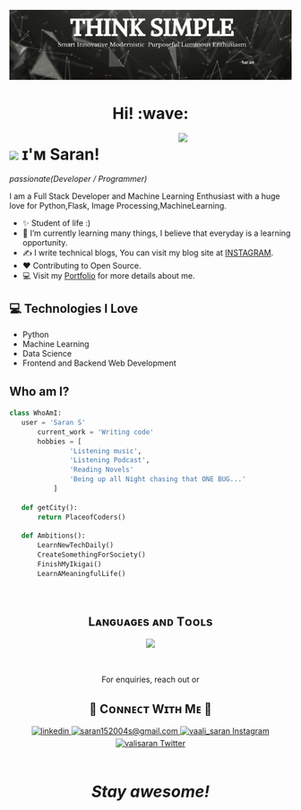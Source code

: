 [![Social banner for SARAN-SMART-2004](https://github.com/SARAN-SMART-2004/SARAN-SMART-2004/blob/main/assets/Banner.jpeg)](https://saran-smart-2004.github.io/Personal-Portfolio/)
<h1 align='center'> Hi! :wave:</h1>

<!--Night Owl image-->
<div>
  <img align="right" width="40%" src="https://owlbertsio-resized.s3.amazonaws.com/Popper.psd.full.png">
</div>

<!--Header Name-->
# <img src="https://emojis.slackmojis.com/emojis/images/1531849430/4246/blob-sunglasses.gif?1531849430" width="30"/> ɪ'ᴍ Saran! 
*passionate(Developer / Programmer)*
<br /> 

<!--Start Intro-->               
<p align="left">I am a Full Stack Developer and Machine Learning Enthusiast with a huge love for Python,Flask, Image Processing,MachineLearning. </p>

- ✨ Student of life :)
- 🌱 I’m currently learning many things, I believe that everyday is a learning opportunity.
- ✍ I write technical blogs, You can visit my blog site at [INSTAGRAM](https://www.instagram.com/vaali_saran).
- ❤ Contributing to Open Source.
- 💻 Visit my [Portfolio](https://saran-smart-2004.github.io/Personal-Portfolio/) for more details about me.
<!--End Intro-->

## :computer: Technologies I Love
* Python
* Machine Learning
* Data Science
* Frontend and Backend Web Development


 ## Who am I?
 ```python
 class WhoAmI:
 	user = 'Saran S'
		current_work = 'Writing code'
		hobbies = [
				'Listening music',
				'Listening Podcast',
				'Reading Novels'
				'Being up all Night chasing that ONE BUG...'
			]
	
	def getCity():
		return PlaceofCoders()
	
	def Ambitions():
		LearnNewTechDaily()
		CreateSomethingForSociety()
		FinishMyIkigai()
		LearnAMeaningfulLife()
    
	
 ```
<!--Languages and Tools Section-->       
<h2 align="center">Lᴀɴɢᴜᴀɢᴇs ᴀɴᴅ Tᴏᴏʟs</h2> 
<p align="center">
<img width="500px"  src="https://skillicons.dev/icons?i=py,c,java,js,html,css,bootstrap,flask,django,mongodb,tensorflow,git,vscode,postman,linux,jquery,eclipse,github,mysql,sqlite&perline=10"  />
</p>
<br />





<!--Contact Section--> 
<p align='center'>For enquiries, reach out or</p>


<h2 align="center">🤝 Cᴏɴɴᴇᴄᴛ Wɪᴛʜ Mᴇ 🤝 </h2>
<div align="center">
 <a href="https://www.linkedin.com/in/vaalisaran1/" target="_blank">
<img src=https://img.shields.io/badge/linkedin-%231E77B5.svg?&style=for-the-badge&logo=linkedin&logoColor=white alt=linkedin style="margin-bottom: 5px;" />
</a>
  
<a href="mailto:saran152004s@gmail.com" target="_blank">
<img src="https://img.shields.io/badge/Gmail-D14836?style=for-the-badge&logo=gmail&logoColor=white" alt=saran152004s@gmail.com mail style="margin-bottom: 5px;" />
</a>

<a href="https://www.instagram.com/vaali_saran" target="_blank">
<img src="https://img.shields.io/badge/Instagram-E4405F?style=for-the-badge&logo=instagram&logoColor=white" alt="vaali_saran Instagram" style="margin-bottom:5px;"/>
</a>

<a href="https://twitter.com/valisaran" target="_blank">
<img src="https://img.shields.io/badge/Twitter-1DA1F2?style=for-the-badge&logo=twitter&logoColor=white" alt="valisaran Twitter" style="margin-bottom: 5px;" />
</a>
</div>
<br/>

<h1 align='center'><i>Stay awesome!</i></h1>
